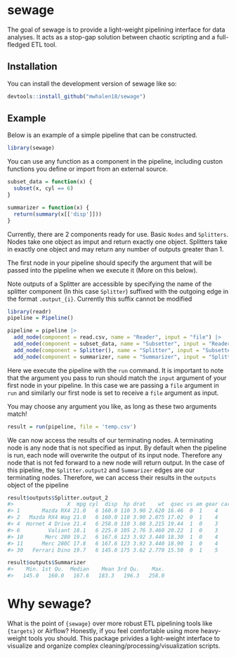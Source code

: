 
<!-- README.md is generated from README.Rmd. Please edit that file -->

# sewage

<!-- badges: start -->
<!-- badges: end -->

The goal of sewage is to provide a light-weight pipelining interface for
data analyses. It acts as a stop-gap solution between chaotic scripting
and a full-fledged ETL tool.

## Installation

You can install the development version of sewage like so:

``` r
devtools::install_github("mwhalen18/sewage")
```

## Example

Below is an example of a simple pipeline that can be constructed.

``` r
library(sewage)
```

You can use any function as a component in the pipeline, including
custon functions you define or import from an external source.

``` r
subset_data = function(x) {
  subset(x, cyl == 6)
}

summarizer = function(x) {
  return(summary(x[['disp']]))
}
```

Currently, there are 2 components ready for use. Basic `Nodes` and
`Splitters`. Nodes take one object as imput and return exactly one
object. Splitters take in exactly one object and may return any number
of outputs greater than 1.

The first node in your pipeline should specify the argument that will be
passed into the pipeline when we execute it (More on this below).

Note outputs of a Splitter are accessible by specifying the name of the
splitter component (In this case `Splitter`) suffixed with the outgoing
edge in the format `.output_{i}`. Currently this suffix cannot be
modified

``` r
library(readr)
pipeline = Pipeline()

pipeline = pipeline |>
  add_node(component = read.csv, name = "Reader", input = "file") |>
  add_node(component = subset_data, name = "Subsetter", input = "Reader") |>
  add_node(component = Splitter(), name = "Splitter", input = "Subsetter") |>
  add_node(component = summarizer, name = "Summarizer", input = "Splitter.output_1")
```

Here we execute the pipeline with the `run` command. It is important to
note that the argument you pass to run should match the `input` argument
of your first node in your pipeline. In this case we are passing a
`file` argument in `run` and similarly our first node is set to receive
a `file` argument as input.

You may choose any argument you like, as long as these two arguments
match!

``` r
result = run(pipeline, file = 'temp.csv')
```

We can now access the results of our terminating nodes. A terminating
node is any node that is not specified as input. By default when the
pipeline is run, each node will overwrite the output of its input node.
Therefore any node that is not fed forward to a new node will return
output. In the case of this pipeline, the `Splitter.output2` and
`Summarizer` edges are our terminating nodes. Therefore, we can access
their results in the `outputs` object of the pipeline

``` r
result$outputs$Splitter.output_2
#>                 X  mpg cyl  disp  hp drat    wt  qsec vs am gear carb
#> 1       Mazda RX4 21.0   6 160.0 110 3.90 2.620 16.46  0  1    4    4
#> 2   Mazda RX4 Wag 21.0   6 160.0 110 3.90 2.875 17.02  0  1    4    4
#> 4  Hornet 4 Drive 21.4   6 258.0 110 3.08 3.215 19.44  1  0    3    1
#> 6         Valiant 18.1   6 225.0 105 2.76 3.460 20.22  1  0    3    1
#> 10       Merc 280 19.2   6 167.6 123 3.92 3.440 18.30  1  0    4    4
#> 11      Merc 280C 17.8   6 167.6 123 3.92 3.440 18.90  1  0    4    4
#> 30   Ferrari Dino 19.7   6 145.0 175 3.62 2.770 15.50  0  1    5    6
```

``` r
result$outputs$Summarizer
#>    Min. 1st Qu.  Median    Mean 3rd Qu.    Max. 
#>   145.0   160.0   167.6   183.3   196.3   258.0
```

# Why sewage?

What is the point of `{sewage}` over more robust ETL pipelining tools
like `{targets}` or Airflow? Honestly, if you feel comfortable using
more heavy-weight tools you should. This package privides a light-weight
interface to visualize and organize complex
cleaning/processing/visualization scripts.
